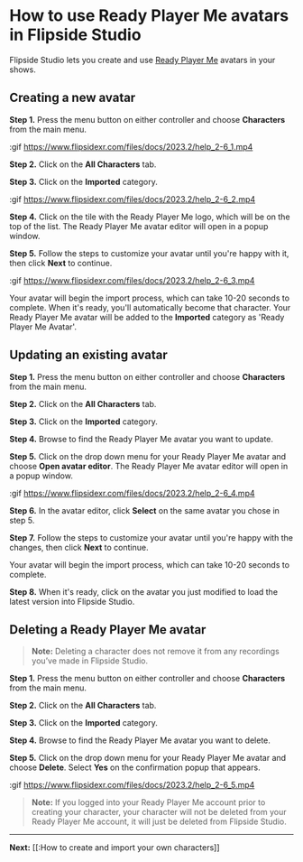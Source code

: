 # How to use Ready Player Me avatars in Flipside Studio

Flipside Studio lets you create and use [Ready Player Me](https://readyplayer.me/) avatars in your shows. 

## Creating a new avatar

**Step 1.** Press the menu button on either controller and choose **Characters** from the main menu.

:gif https://www.flipsidexr.com/files/docs/2023.2/help_2-6_1.mp4

**Step 2.** Click on the **All Characters** tab.

**Step 3.** Click on the **Imported** category.

:gif https://www.flipsidexr.com/files/docs/2023.2/help_2-6_2.mp4

**Step 4.** Click on the tile with the Ready Player Me logo, which will be on the top of the list. The Ready Player Me avatar editor will open in a popup window.

**Step 5.** Follow the steps to customize your avatar until you're happy with it, then click **Next** to continue.

:gif https://www.flipsidexr.com/files/docs/2023.2/help_2-6_3.mp4

Your avatar will begin the import process, which can take 10-20 seconds to complete. When it's ready, you'll automatically become that character.  Your Ready Player Me avatar will be added to the **Imported** category as 'Ready Player Me Avatar'.

## Updating an existing avatar

**Step 1.** Press the menu button on either controller and choose **Characters** from the main menu.

**Step 2.** Click on the **All Characters** tab.

**Step 3.** Click on the **Imported** category.

**Step 4.** Browse to find the Ready Player Me avatar you want to update.

**Step 5.** Click on the drop down menu for your Ready Player Me avatar and choose **Open avatar editor**. The Ready Player Me avatar editor will open in a popup window.

:gif https://www.flipsidexr.com/files/docs/2023.2/help_2-6_4.mp4

**Step 6.** In the avatar editor, click **Select** on the same avatar you chose in step 5.

**Step 7.** Follow the steps to customize your avatar until you're happy with the changes, then click **Next** to continue.

Your avatar will begin the import process, which can take 10-20 seconds to complete.

**Step 8.** When it's ready, click on the avatar you just modified to load the latest version into Flipside Studio.

## Deleting a Ready Player Me avatar

>**Note:** Deleting a character does not remove it from any recordings you’ve made in Flipside Studio. 

**Step 1.** Press the menu button on either controller and choose **Characters** from the main menu.

**Step 2.** Click on the **All Characters** tab.

**Step 3.** Click on the **Imported** category.

**Step 4.** Browse to find the Ready Player Me avatar you want to delete.

**Step 5.** Click on the drop down menu for your Ready Player Me avatar and choose **Delete**.  Select **Yes** on the confirmation popup that appears.

:gif https://www.flipsidexr.com/files/docs/2023.2/help_2-6_5.mp4

>**Note:** If you logged into your Ready Player Me account prior to creating your character, your character will not be deleted from your Ready Player Me account, it will just be deleted from Flipside Studio.


---

**Next:** [[:How to create and import your own characters]]

